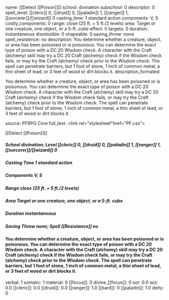 name: [[Detect [[Poison]]]]
school: divination
subschool: 0
descriptor: 0
spell_level: [[cleric]] 0, [[druid]] 0, [[paladin]] 1, [[ranger]] 1, [[sorcerer]]/[[wizard]] 0
casting_time: 1 standard action
components: V, S
costly_components: 0
range: close (25 ft. + 5 ft./2 levels)
area: Target or  one creature, one object, or a 5-ft. cube
effect: 0
targets: 0
duration: instantaneous
dismissible: 0
shapeable: 0
saving_throw: none
spell_resistence: no
description: You determine whether a creature, object, or area has been poisoned or is poisonous. You can determine the exact type of poison with a DC 20 Wisdom check. A character with the Craft (alchemy) skill may try a DC 20 Craft (alchemy) check if the Wisdom check fails, or may try the Craft (alchemy) check prior to the Wisdom check. The spell can penetrate barriers, but 1 foot of stone, 1 inch of common metal, a thin sheet of lead, or 3 feet of wood or dirt blocks it.
description_formated: <p>You determine whether a creature, object, or area has been poisoned or is poisonous. You can determine the exact type of poison with a DC 20 Wisdom check. A character with the Craft (alchemy) skill may try a DC 20 Craft (alchemy) check if the Wisdom check fails, or may try the Craft (alchemy) check prior to the Wisdom check. The spell can penetrate barriers, but 1 foot of stone, 1 inch of common metal, a thin sheet of lead, or 3 feet of wood or dirt blocks it.</p>
source: PFRPG Core
full_text: <link rel="stylesheet"href="PF.css"><div class="heading"><p class="alignleft">[[Detect [[Poison]]]]</p><div style="clear: both;"></div></div><div><h5><b>School </b>divination; <b>Level </b>[[cleric]] 0, [[druid]] 0, [[paladin]] 1, [[ranger]] 1, [[sorcerer]]/[[wizard]] 0</h5><h5><b>Casting Time </b>1 standard action</h5><h5><b>Components </b>V, S</h5><h5><b>Range </b>close (25 ft. + 5 ft./2 levels)</h5><h5><b>Area </b>Target or  one creature, one object, or a 5-ft. cube</h5><h5><b>Duration </b>instantaneous</h5><h5><b>Saving Throw </b>none; <b>Spell [[Resistance]] </b>no</h5></div><div><h4><p>You determine whether a creature, object, or area has been poisoned or is poisonous. You can determine the exact type of poison with a DC 20 Wisdom check. A character with the Craft (alchemy) skill may try a DC 20 Craft (alchemy) check if the Wisdom check fails, or may try the Craft (alchemy) check prior to the Wisdom check. The spell can penetrate barriers, but 1 foot of stone, 1 inch of common metal, a thin sheet of lead, or 3 feet of wood or dirt blocks it.</p></h4></div>
verbal: 1
somatic: 1
material: 0
[[focus]]: 0
divine_[[focus]]: 0
sor: 0.0
wiz: 0.0
[[cleric]]: 0.0
[[druid]]: 0.0
[[ranger]]: 1.0
[[bard]]: 0
[[paladin]]: 1.0
deity: 0
